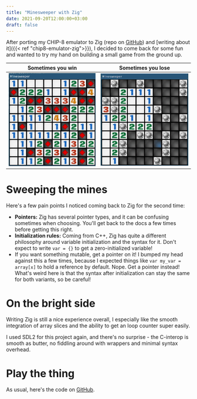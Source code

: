 ```yaml
---
title: "Minesweeper with Zig"
date: 2021-09-20T12:00:00+03:00
draft: false
---
```


After porting my CHIP-8 emulator to Zig (repo on [GitHub](https://github.com/Ryp/chip8-emu-zig)) and [writing about it]({{< ref "chip8-emulator-zig">}}),
I decided to come back for some fun and wanted to try my hand on building a small game from the ground up.

Sometimes you win          | Sometimes you lose
:-------------------------:|:-------------------------:
![win](/img/minesweeper/screenshot-win.png) | ![lose](/img/minesweeper/screenshot-lose.png)

# Sweeping the mines

Here's a few pain points I noticed coming back to Zig for the second time:
* **Pointers:** Zig has several pointer types, and it can be confusing sometimes when choosing. You'll get back to the docs a few times before getting this right.
* **Initialization rules:** Coming from C++, Zig has quite a different philosophy around variable initialization and the syntax for it. Don't expect to write `var = {}` to get a zero-initialized variable!
* If you want something mutable, get a pointer on it! I bumped my head against this a few times, because I expected things like `var my_var = array[x]` to hold a reference by default. Nope. Get a pointer instead! What's weird here is that the syntax after initialization can stay the same for both variants, so be careful!

# On the bright side

Writing Zig is still a nice experience overall, I especially like the smooth integration of array slices and the ability to get an loop counter super easily.

I used SDL2 for this project again, and there's no surprise - the C-interop is smooth as butter, no fiddling around with wrappers and minimal syntax overhead.

# Play the thing

As usual, here's the code on [GitHub](https://github.com/Ryp/minesweeper-zig).
